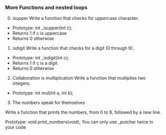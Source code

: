 ### More Functions and nested loops
0. isupper
Write a function that checks for uppercase character.

 - Prototype: int _isupper(int c);
 - Returns 1 if c is uppercase
 - Returns 0 otherwise

1. isdigit
Write a function that checks for a digit (0 through 9).

 - Prototype: int _isdigit(int c);
 - Returns 1 if c is a digit
 - Returns 0 otherwise

2. Collaboration is multiplication
Write a function that multiplies two integers.

 - Prototype: int mul(int a, int b);

3. The numbers speak for themselves

Write a function that prints the numbers, from 0 to 9, followed by a new line.

Prototype: void print_numbers(void);
You can only use _putchar twice in your code

